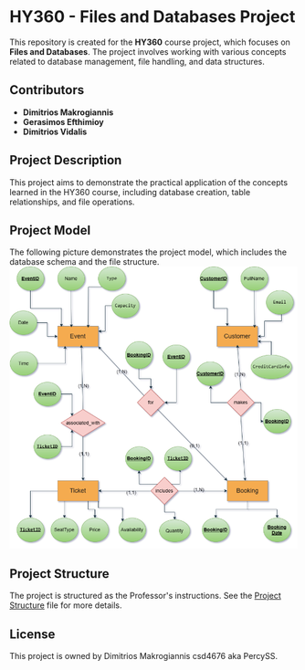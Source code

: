 # HY360 - Files and Databases Project

This repository is created for the **HY360** course project, which focuses on **Files and Databases**. The project involves working with various concepts related to database management, file handling, and data structures.

## Contributors
- **Dimitrios Makrogiannis**
- **Gerasimos Efthimioy**
- **Dimitrios Vidalis**

## Project Description
This project aims to demonstrate the practical application of the concepts learned in the HY360 course, including database creation, table relationships, and file operations.

## Project Model
The following picture demonstrates the project model, which includes the database schema and the file structure.
![Image Alt Text](docs/database_final.png)

## Project Structure
The project is structured as the Professor's instructions. See the [Project Structure](docs/ΗΥ360_project_2024.pdf) file for more details.
## License
This project is owned by Dimitrios Makrogiannis csd4676 aka PercySS.
